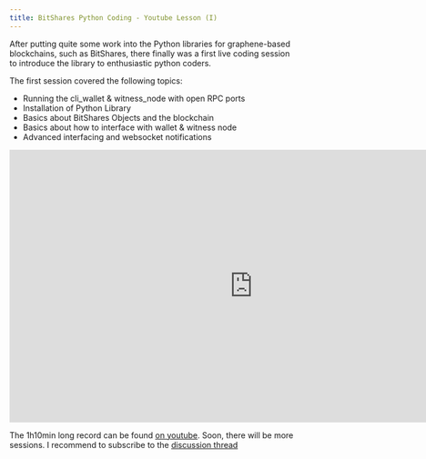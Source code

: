 ```yaml
---
title: BitShares Python Coding - Youtube Lesson (I)
---
```


After putting quite some work into the Python libraries for graphene-based blockchains, such as BitShares, there finally was a first live coding session to introduce the library to enthusiastic python coders.

<!--more-->

The first session covered the following topics:

- Running the cli_wallet & witness_node with open RPC ports
- Installation of Python Library
- Basics about BitShares Objects and the blockchain
- Basics about how to interface with wallet & witness node
- Advanced interfacing and websocket notifications

<iframe width="853" height="480" src="https://www.youtube.com/embed/TKg53MQw6GA" frameborder="0" allowfullscreen></iframe>

The 1h10min long record can be found [on youtube](https://www.youtube.com/watch?v=TKg53MQw6GA). Soon, there will be more sessions. I recommend to subscribe to the [discussion thread](https://bitsharestalk.org/index.php/topic,21816.msg284338.html#msg284338)
